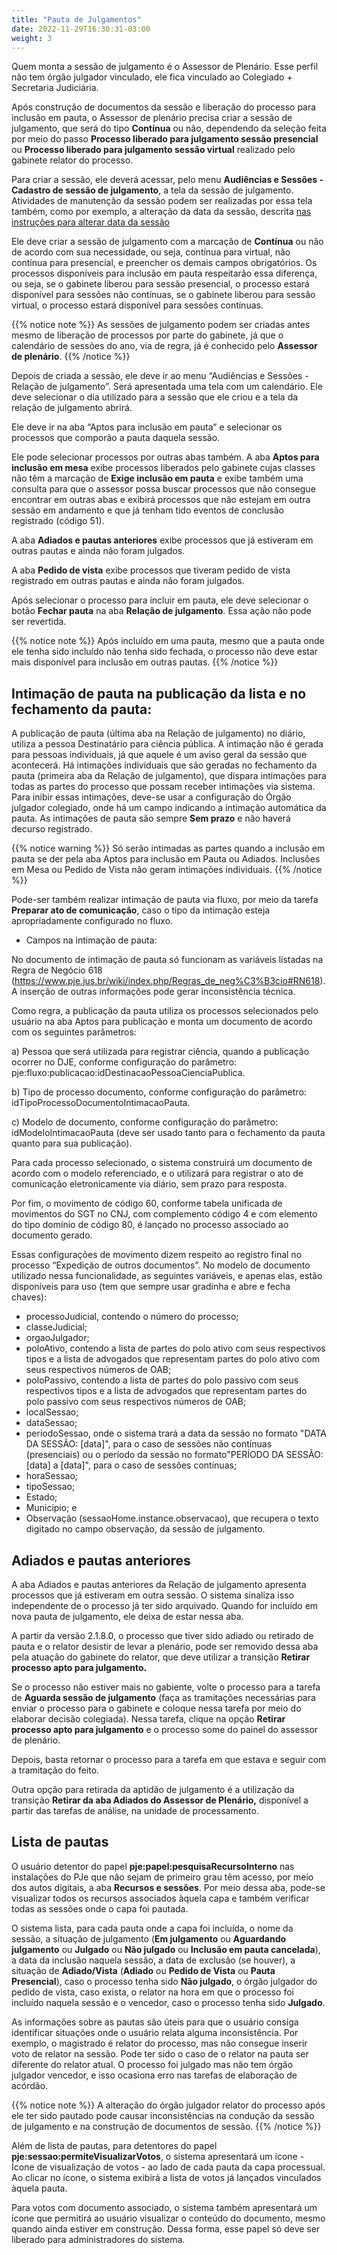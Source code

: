 ```yaml
---
title: "Pauta de Julgamentos"
date: 2022-11-29T16:30:31-03:00
weight: 3
---
```


Quem monta a sessão de julgamento é o Assessor de Plenário. Esse perfil não tem órgão julgador vinculado, ele fica vinculado ao Colegiado + Secretaria Judiciária.

Após construção de documentos da sessão e liberação do processo para inclusão em pauta, o Assessor de plenário precisa criar a sessão de julgamento, que será do tipo **Contínua** ou não, dependendo da seleção feita por meio do passo **Processo liberado para julgamento sessão presencial** ou **Processo liberado para julgamento sessão virtual** realizado pelo gabinete relator do processo.

Para criar a sessão, ele deverá acessar, pelo menu **Audiências e Sessões - Cadastro de sessão de julgamento**, a tela da sessão de julgamento. Atividades de manutenção da sessão podem ser realizadas por essa tela também, como por exemplo, a alteração da data da sessão, descrita [nas instruções para alterar data da sessão](/sessaojulg/alterar_data)

Ele deve criar a sessão de julgamento com a marcação de **Contínua** ou não de acordo com sua necessidade, ou seja, contínua para virtual, não contínua para presencial, e preencher os demais campos obrigatórios. Os processos disponíveis para inclusão em pauta respeitarão essa diferença, ou seja, se o gabinete liberou para sessão presencial, o processo estará disponível para sessões não contínuas, se o gabinete liberou para sessão virtual, o processo estará disponível para sessões contínuas.

{{% notice note %}} 
As sessões de julgamento podem ser criadas antes mesmo de liberação de processos por parte do gabinete, já que o calendário de sessões do ano, via de regra, já é conhecido pelo **Assessor de plenário**.
{{% /notice %}}

Depois de criada a sessão, ele deve ir ao menu “Audiências e Sessões - Relação de julgamento”. Será apresentada uma tela com um calendário. Ele deve selecionar o dia utilizado para a sessão que ele criou e a tela da relação de julgamento abrirá.

Ele deve ir na aba “Aptos para inclusão em pauta” e selecionar os processos que comporão a pauta daquela sessão. 

Ele pode selecionar processos por outras abas também. A aba **Aptos para inclusão em mesa** exibe processos liberados pelo gabinete cujas classes não têm a marcação de **Exige inclusão em pauta** e exibe também uma consulta para que o assessor possa buscar processos que não consegue encontrar em outras abas e exibirá processos que não estejam em outra sessão em andamento e que já tenham tido eventos de conclusão registrado (código 51).

A aba **Adiados e pautas anteriores** exibe processos que já estiveram em outras pautas e ainda não foram julgados.

A aba **Pedido de vista** exibe processos que tiveram pedido de vista registrado em outras pautas e ainda não foram julgados.

Após selecionar o processo para incluir em pauta, ele deve selecionar o botão **Fechar pauta** na aba **Relação de julgamento**. Essa ação não pode ser revertida.

{{% notice note %}} 
Após incluído em uma pauta, mesmo que a pauta onde ele tenha sido incluído não tenha sido fechada, o processo não deve estar mais disponível para inclusão em outras pautas.
{{% /notice %}}


## Intimação de pauta na publicação da lista e no fechamento da pauta:

A publicação de pauta (última aba na Relação de julgamento) no diário, utiliza a pessoa Destinatário para ciência pública. A intimação não é gerada para pessoas individuais, já que aquele é um aviso geral da sessão que acontecerá. Há intimações individuais que são geradas no fechamento da pauta (primeira aba da Relação de julgamento), que dispara intimações para todas as partes do processo que possam receber intimações via sistema. Para inibir essas intimações, deve-se usar a configuração do Órgão julgador colegiado, onde há um campo indicando a intimação automática da pauta. As intimações de pauta são sempre **Sem prazo** e não haverá decurso registrado.

{{% notice warning %}}
Só serão intimadas as partes quando a inclusão em pauta se der pela aba Aptos para inclusão em Pauta ou Adiados. Inclusões em Mesa ou Pedido de Vista não geram intimações individuais. 
{{% /notice %}}

Pode-ser também realizar intimação de pauta via fluxo, por meio da tarefa **Preparar ato de comunicação**, caso o tipo da intimação esteja apropriadamente configurado no fluxo.

+ Campos na intimação de pauta:

No documento de intimação de pauta só funcionam as variáveis listadas na Regra de Negócio 618 (https://www.pje.jus.br/wiki/index.php/Regras_de_neg%C3%B3cio#RN618). A inserção de outras informações pode gerar inconsistência técnica.

Como regra, a publicação da pauta utiliza os processos selecionados pelo usuário na aba Aptos para publicação e monta um documento de acordo com os seguintes parâmetros:

a) Pessoa que será utilizada para registrar ciência, quando a publicação ocorrer no DJE, conforme configuração do  parâmetro: pje:fluxo:publicacao:idDestinacaoPessoaCienciaPublica.

b) Tipo de processo documento, conforme configuração do parâmetro: idTipoProcessoDocumentoIntimacaoPauta.

c) Modelo de documento, conforme configuração do parâmetro: idModeloIntimacaoPauta (deve ser usado tanto para o fechamento da pauta quanto para sua publicação). 

Para cada processo selecionado, o sistema construirá um documento de acordo com o modelo referenciado, e o utilizará para registrar o ato de comunicação eletronicamente via diário, sem prazo para resposta.

Por fim, o movimento de código 60, conforme tabela unificada de movimentos do SGT no CNJ, com complemento código 4 e com elemento do tipo domínio de código 80, é lançado no processo associado ao documento gerado.

Essas configurações de movimento dizem respeito ao registro final no processo “Expedição de outros documentos”. No modelo de documento utilizado nessa funcionalidade, as seguintes variáveis, e apenas elas, estão disponíveis para uso (tem que sempre usar gradinha e abre e fecha chaves):
+ processoJudicial, contendo o número do processo;
+ classeJudicial; 
+ orgaoJulgador;
+ poloAtivo, contendo a lista de partes do polo ativo com seus respectivos tipos e a lista de advogados que representam partes do polo ativo com seus respectivos números de OAB;
+ poloPassivo, contendo a lista de partes do polo passivo com seus respectivos tipos e a lista de advogados que representam partes do polo passivo com seus respectivos números de OAB;
+ localSessao;
+ dataSessao;
+ periodoSessao, onde o sistema trará a data da sessão no formato "DATA DA SESSÃO: [data]", para o caso de sessões não contínuas (presenciais) ou o período da sessão no formato"PERÍODO DA SESSÃO: [data] a [data]", para o caso de sessões contínuas;
+ horaSessao;
+ tipoSessao;
+ Estado; 
+ Municipio; e
+ Observação (sessaoHome.instance.observacao), que recupera o texto digitado no campo observação, da sessão de julgamento. 


## Adiados e pautas anteriores

A aba Adiados e pautas anteriores da Relação de julgamento apresenta processos que já estiveram em outra sessão. O sistema sinaliza isso independente de o processo já ter sido arquivado. Quando for incluído em nova pauta de julgamento, ele deixa de estar nessa aba.

A partir da versão 2.1.8.0, o processo que tiver sido adiado ou retirado de pauta e o relator desistir de levar a plenário, pode ser removido dessa aba pela atuação do gabinete do relator, que deve utilizar a transição **Retirar processo apto para julgamento.** 

Se o processo não estiver mais no gabiente, volte o processo para a tarefa de **Aguarda sessão de julgamento** (faça as tramitações necessárias para enviar o processo para o gabinete e coloque nessa tarefa por meio do elaborar decisão colegiada). Nessa tarefa, clique na opção **Retirar processo apto para julgamento** e o processo some do painel do assessor de plenário.

Depois, basta retornar o processo para a tarefa em que estava e seguir com a tramitação do feito.

Outra opção para retirada da aptidão de julgamento é a utilização da transição **Retirar da aba Adiados do Assessor de Plenário,** disponível a partir das tarefas de análise, na unidade de processamento. 

## Lista de pautas

O usuário detentor do papel **pje:papel:pesquisaRecursoInterno** nas instalações do PJe que não sejam de primeiro grau têm acesso, por meio dos autos digitais, a aba **Recursos e sessões**. Por meio dessa aba, pode-se visualizar todos os recursos associados àquela capa e também verificar todas as sessões onde o capa foi pautada.

O sistema lista, para cada pauta onde a capa foi incluída, o nome da sessão, a situação de julgamento (**Em julgamento** ou **Aguardando julgamento** ou **Julgado** ou **Não julgado** ou **Inclusão em pauta cancelada**), a data da inclusão naquela sessão, a data de exclusão (se houver), a situação de **Adiado/Vista** (**Adiado** ou **Pedido de Vista** ou **Pauta Presencial**), caso o processo tenha sido **Não julgado**, o órgão julgador do pedido de vista, caso exista, o relator na hora em que o processo foi incluído naquela sessão e o vencedor, caso o processo tenha sido **Julgado**.

As informações sobre as pautas são úteis para que o usuário consiga identificar situações onde o usuário relata alguma inconsistência. Por exemplo, o magistrado é relator do processo, mas não consegue inserir voto de relator na sessão. Pode ter sido o caso de o relator na pauta ser diferente do relator atual. O processo foi julgado mas não tem órgão julgador vencedor, e isso ocasiona erro nas tarefas de elaboração de acórdão. 

{{% notice note %}} 
A alteração do órgão julgador relator do processo após ele ter sido pautado pode causar inconsistências na condução da sessão de julgamento e na construção de documentos de sessão.
{{% /notice %}}

Além de lista de pautas, para detentores do papel **pje:sessao:permiteVisualizarVotos**, o sistema apresentará um ícone - Ícone de visualização de votos - ao lado de cada pauta da capa processual. Ao clicar no ícone, o sistema exibirá a lista de votos já lançados vinculados àquela pauta. 

Para votos com documento associado, o sistema também apresentará um ícone que permitirá ao usuário visualizar o conteúdo do documento, mesmo quando ainda estiver em construção. Dessa forma, esse papel só deve ser liberado para administradores do sistema.
